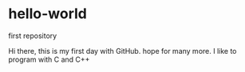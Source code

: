 # hello-world
first repository

Hi there, this is my first day with GitHub. hope for many more.
I like to program with C and C++ 
